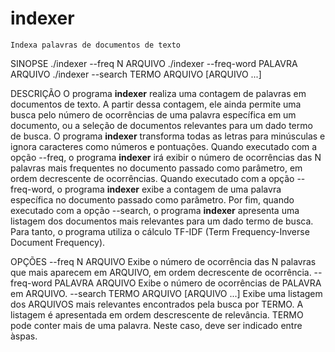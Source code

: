 # indexer

    Indexa palavras de documentos de texto

SINOPSE
    ./indexer --freq N ARQUIVO
    ./indexer --freq-word PALAVRA ARQUIVO
    ./indexer --search TERMO ARQUIVO [ARQUIVO ...]

DESCRIÇÃO
    O programa **indexer** realiza uma contagem de palavras em documentos de 
    texto. A partir dessa contagem, ele ainda permite uma busca pelo número de 
    ocorrências de uma palavra específica em um documento, ou a seleção de 
    documentos relevantes para um dado termo de busca.
    O programa **indexer** transforma todas as letras para minúsculas e ignora
    caracteres como números e pontuações.
    Quando executado com a opção --freq, o programa **indexer** irá exibir o 
    número de ocorrências das N palavras mais frequentes no documento passado 
    como parâmetro, em ordem decrescente de ocorrências.
    Quando executado com a opção --freq-word, o programa **indexer** exibe a 
    contagem de uma palavra específica no documento passado como parâmetro.
    Por fim, quando executado com a opção --search, o programa **indexer** 
    apresenta uma listagem dos documentos mais relevantes para um dado termo de 
    busca. Para tanto, o programa utiliza o cálculo TF-IDF (Term 
    Frequency-Inverse Document Frequency).

OPÇÕES
  --freq N ARQUIVO
    Exibe o número de ocorrência das N palavras que mais aparecem em ARQUIVO, em
    ordem decrescente de ocorrência.
  --freq-word PALAVRA ARQUIVO
    Exibe o número de ocorrências de PALAVRA em ARQUIVO. 
  --search TERMO ARQUIVO [ARQUIVO ...]
    Exibe uma listagem dos ARQUIVOS mais relevantes encontrados pela busca por 
    TERMO. A listagem é apresentada em ordem descrescente de relevância. 
    TERMO pode conter mais de uma palavra. Neste caso, deve ser indicado entre 
    àspas.

